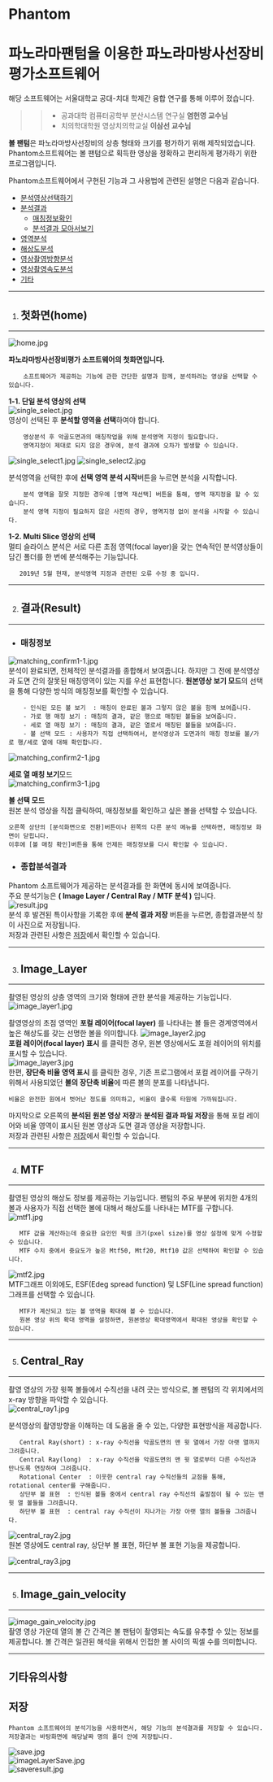 # Phantom
**파노라마팬텀을 이용한 파노라마방사선장비평가소프트웨어**
=======  


해당 소프트웨어는 서울대학교 공대-치대 학제간 융합 연구를 통해 이루어 졌습니다.  


>>- 공과대학 컴퓨터공학부 분산시스템 연구실   **염헌영 교수님**
>>- 치의학대학원 영상치의학교실              **이삼선 교수님**  



**볼 팬텀**은 파노라마방사선장비의 상층 형태와 크기를 평가하기 위해 제작되었습니다.  
Phantom소프트웨어는 볼 팬텀으로 획득한 영상을 정확하고 편리하게 평가하기 위한 프로그램입니다. 

Phantom소프트웨어에서 구현된 기능과 그 사용법에 관련된 설명은 다음과 같습니다.  

- [분석영상선택하기](#첫화면home)  
- [분석결과](#결과Result)
    - [매칭정보확인](#매칭정보)
    - [분석결과 모아서보기](#종합분석결과)
- [영역분석](#Image_Layer)
- [해상도분석](#MTF)
- [영상촬영방향분석](#Central_Ray)
- [영상촬영속도분석](#Image_gain_velocity)
- [기타](#기타유의사항)

-------
1. ## 첫화면(home)
-------

![home.jpg](./image/home.jpg)  

**파노라마방사선장비평가 소프트웨어의 첫화면입니다.**  
```
    소프트웨어가 제공하는 기능에 관한 간단한 설명과 함께, 분석하려는 영상을 선택할 수 있습니다.  
```

**1-1. 단일 분석 영상의 선택**  
![single_select.jpg](/image/single_select.JPG)  
영상이 선택된 후 **분석할 영역을 선택**하여야 합니다.  
```
    영상분석 후 악골도면과의 매칭작업을 위해 분석영역 지정이 필요합니다.  
    영역지정이 제대로 되지 않은 경우에, 분석 결과에 오차가 발생할 수 있습니다.  
```

![single_select1.jpg](./image/single_select1.jpg)
![single_select2.jpg](./image/single_select2.jpg)  


분석영역을 선택한 후에 **선택 영역 분석 시작**버튼을 누르면 분석을 시작합니다.  
```
    분석 영역을 잘못 지정한 경우에 [영역 재선택] 버튼을 통해, 영역 재지정을 할 수 있습니다.  
    분석 영역 지정이 필요하지 않은 사진의 경우, 영역지정 없이 분석을 시작할 수 있습니다.  
```

**1-2. Multi Slice 영상의 선택**  
멀티 슬라이스 분석은 서로 다른 초점 영역(focal layer)을 갖는 연속적인 분석영상들이 담긴 폴더를 한 번에 분석해주는 기능입니다.  
```
   2019년 5월 현재, 분석영역 지정과 관련된 오류 수정 중 입니다.
```

-------
2. ## 결과(Result)  
-------
  - ### 매칭정보  
  ![matching_confirm1-1.jpg](./image/matching_confirm1-1.jpg)  
  분석이 완료되면, 전체적인 분석결과를 종합해서 보여줍니다. 하지만 그 전에 분석영상과 도면 간의 잘못된 매칭영역이 있는 지를 우선 표현합니다. **원본영상 보기 모드**의 선택을 통해 다양한 방식의 매칭정보를 확인할 수 있습니다.  
  ```
      - 인식된 모든 볼 보기  : 매칭이 완료된 볼과 그렇지 않은 볼을 함께 보여줍니다.
      - 가로 행 매칭 보기 : 매칭의 결과, 같은 행으로 매칭된 볼들을 보여줍니다.
      - 세로 열 매칭 보기 : 매칭의 결과, 같은 열로서 매칭된 볼들을 보여줍니다.  
      - 볼 선택 모드 : 사용자가 직접 선택하여서, 분석영상과 도면과의 매칭 정보를 볼/가로 행/세로 열에 대해 확인합니다. 
  ```
    
  ![matching_confirm2-1.jpg](./image/matching_confirm2-1.jpg)  
    
   **세로 열 매칭 보기**모드  
  ![matching_confirm3-1.jpg](./image/matching_confirm3-1.jpg)  
    
  **볼 선택 모드**  
  원본 분석 영상을 직접 클릭하여, 매칭정보를 확인하고 싶은 볼을 선택할 수 있습니다.  
    
    
    오른쪽 상단의 [분석화면으로 전환]버튼이나 왼쪽의 다른 분석 메뉴를 선택하면, 매칭정보 화면이 닫힙니다.  
    이후에 [볼 매칭 확인]버튼을 통해 언제든 매칭정보를 다시 확인할 수 있습니다.  
      
  - ### 종합분석결과  
  
  Phantom 소프트웨어가 제공하는 분석결과를 한 화면에 동시에 보여줍니다.  
  주요 분석기능은 **( Image Layer / Central Ray / MTF 분석 )** 입니다.  
  ![result.jpg](./image/result.jpg)  
    분석 후 발견된 특이사항을 기록한 후에 **분석 결과 저장** 버튼을 누르면, 종합결과분석 창이 사진으로 저장됩니다.    
    저장과 관련된 사항은 [저장](#저장)에서 확인할 수 있습니다.  
    
-------
3. ## Image_Layer
-------
촬영된 영상의 상층 영역의 크기와 형태에 관한 분석을 제공하는 기능입니다.  
![image_layer1.jpg](./image/image_layer1.jpg)  

촬영영상의 초점 영역인 **포컬 레이어(focal layer)** 를 나타내는 볼 들은 경계영역에서 높은 해상도를 갖는 선명한 볼을 의미합니다. 
![image_layer2.jpg](./image/image_layer2.jpg)  
**포컬 레이어(focal layer) 표시** 를 클릭한 경우, 원본 영상에서도 포컬 레이어의 위치를 표시할 수 있습니다.  
![image_layer3.jpg](./image/image_layer3.jpg)  
한편, **장단축 비율 영역 표시** 를 클릭한 경우, 기존 프로그램에서 포컬 레이어를 구하기 위해서 사용되었던 **볼의 장단축 비율**에 따른 볼의 분포를 나타냅니다.  
```
비율은 완전한 원에서 벗어난 정도를 의미하고, 비율이 클수록 타원에 가까워집니다.  
```  
마지막으로 오른쪽의 **분석된 원본 영상 저장**과 **분석된 결과 파일 저장**을 통해 포컬 레이어와 비율 영역이 표시된 원본 영상과 도면 결과 영상을 저장합니다.  
저장과 관련된 사항은 [저장](#저장)에서 확인할 수 있습니다.  


-------
4. ## MTF
-------
촬영된 영상의 해상도 정보를 제공하는 기능입니다. 팬텀의 주요 부분에 위치한 4개의 볼과 사용자가 직접 선택한 볼에 대해서 해상도를 나타내는 MTF를 구합니다.  
![mtf1.jpg](./image/mtf1.jpg)
```
   MTF 값을 계산하는데 중요한 요인인 픽셀 크기(pxel size)를 영상 설정에 맞게 수정할 수 있습니다.  
   MTF 수치 중에서 중요도가 높은 Mtf50, Mtf20, Mtf10 값은 선택하여 확인할 수 있습니다.  
```
![mtf2.jpg](./image/mtf2.jpg)  
MTF그래프 이외에도, ESF(Edeg spread function) 및 LSF(Line spread function) 그래프를 선택할 수 있습니다.  
```
   MTF가 계산되고 있는 볼 영역을 확대해 볼 수 있습니다.   
   원본 영상 위의 확대 영역을 설정하면, 원본영상 확대영역에서 확대된 영상을 확인할 수 있습니다.
```

-------
5. ## Central_Ray
-------
촬영 영상의 가장 윗쪽 볼들에서 수직선을 내려 긋는 방식으로, 볼 팬텀의 각 위치에서의 x-ray 방향을 파악할 수 있습니다.  
![central_ray1.jpg](./image/central_ray1.jpg)  

분석영상의 촬영방향을 이해하는 데 도움을 줄 수 있는, 다양한 표현방식을 제공합니다.  
```
   Central Ray(short) : x-ray 수직선을 악골도면의 맨 윗 열에서 가장 아랫 열까지 그려줍니다.  
   Central Ray(long)  : x-ray 수직선을 악골도면의 맨 윗 열로부터 다른 수직선과 만나도록 연장하여 그려줍니다.  
   Rotational Center  : 이웃한 central ray 수직선들의 교점을 통해, rotational center를 구해줍니다.  
   상단부 볼 표현  : 인식된 볼들 중에서 central ray 수직선의 출발점이 될 수 있는 맨 윗 열 볼들을 그려줍니다.  
   하단부 볼 표현  : central ray 수직선이 지나가는 가장 아랫 열의 볼들을 그려줍니다.
```

![central_ray2.jpg](./image/central_ray2.jpg)  
원본 영상에도 central ray, 상단부 볼 표현, 하단부 볼 표현 기능을 제공합니다.  

![central_ray3.jpg](./image/central_ray3.jpg)  
  
-------
5. ## Image_gain_velocity  
-------

![image_gain_velocity.jpg](./image/image_gain_velocity.jpg)  
촬영 영상 가운데 열의 볼 간 간격은 볼 팬텀이 촬영되는 속도를 유추할 수 있는 정보를 제공합니다. 
볼 간격은 일관된 해석을 위해서 인접한 볼 사이의 픽셀 수를 의미합니다.  

-------
기타유의사항
-------
## 저장  
    Phantom 소프트웨어의 분석기능을 사용하면서, 해당 기능의 분석결과를 저장할 수 있습니다.  
    저장결과는 바탕화면에 해당날짜 명의 폴더 안에 저장됩니다.  

![save.jpg](./image/save.jpg)  
![imageLayerSave.jpg](./image/imageLayerSave.jpg)  
![saveresult.jpg](./image/saveresult.jpg)  
